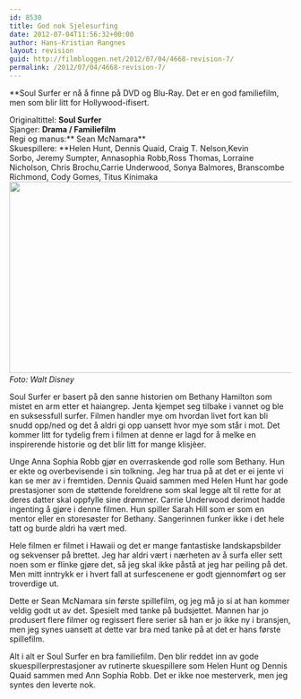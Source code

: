 ```yaml
---
id: 8530
title: God nok Sjelesurfing
date: 2012-07-04T11:56:32+00:00
author: Hans-Kristian Rangnes
layout: revision
guid: http://filmbloggen.net/2012/07/04/4668-revision-7/
permalink: /2012/07/04/4668-revision-7/
---
```

**Soul Surfer er nå å finne på DVD og Blu-Ray. Det er en god familiefilm, men som blir litt for Hollywood-ifisert.<!--more-->

  
Originaltittel: **Soul Surfer**  
Sjanger: **Drama / Familiefilm**  
Regi og manus:** Sean McNamara**  
Skuespillere: **Helen Hunt, Dennis Quaid, Craig T. Nelson,Kevin Sorbo, Jeremy Sumpter, Annasophia Robb,Ross Thomas, Lorraine Nicholson, Chris Brochu,Carrie Underwood, Sonya Balmores, Branscombe Richmond, Cody Gomes, Titus Kinimaka  
<a href="http://filmbloggen.net/2012/07/04/god-nok-sjelesurfing/soul-surfer-film/" rel="attachment wp-att-4669"><img class="alignnone size-large wp-image-4669" src="http://filmbloggen.net/wp-content/uploads//2012/07/Soul-Surfer-Film-620x342.jpg" alt="" width="620" height="342" /></a><a href="http://filmbloggen.net/2012/07/04/god-nok-sjelesurfing/soul-surfer-film/" rel="attachment wp-att-4669"><br /> </a>_Foto: Walt Disney_

Soul Surfer er basert på den sanne historien om Bethany Hamilton som mistet en arm etter et haiangrep. Jenta kjempet seg tilbake i vannet og ble en suksessfull surfer. Filmen handler mye om hvordan livet fort kan bli snudd opp/ned og det å aldri gi opp uansett hvor mye som står i mot. Det kommer litt for tydelig frem i filmen at denne er lagd for å melke en inspirerende historie og det blir litt for mange klisjèer.

Unge Anna Sophia Robb gjør en overraskende god rolle som Bethany. Hun er ekte og overbevisende i sin tolkning. Jeg har trua på at det er ei jente vi kan se mer av i fremtiden. Dennis Quaid sammen med Helen Hunt har gode prestasjoner som de støttende foreldrene som skal legge alt til rette for at deres datter skal oppfylle sine drømmer. Carrie Underwood derimot hadde ingenting å gjøre i denne filmen. Hun spiller Sarah Hill som er som en mentor eller en storesøster for Bethany. Sangerinnen funker ikke i det hele tatt og burde aldri ha vært med.

Hele filmen er filmet i Hawaii og det er mange fantastiske landskapsbilder og sekvenser på brettet. Jeg har aldri vært i nærheten av å surfa eller sett noen som er flinke gjøre det, så jeg skal ikke påstå at jeg har peiling på det. Men mitt inntrykk er i hvert fall at surfescenene er godt gjennomført og ser troverdige ut.

Dette er Sean McNamara sin første spillefilm, og jeg må jo si at han kommer veldig godt ut av det. Spesielt med tanke på budsjettet. Mannen har jo produsert flere filmer og regissert flere serier så han er jo ikke ny i bransjen, men jeg synes uansett at dette var bra med tanke på at det er hans første spillefilm.

Alt i alt er Soul Surfer en bra familiefilm. Den blir reddet inn av gode skuespillerprestasjoner av rutinerte skuespillere som Helen Hunt og Dennis Quaid sammen med Ann Sophia Robb. Det er ikke noe mesterverk, men jeg syntes den leverte nok.

<div class="video-shortcode">
</div>